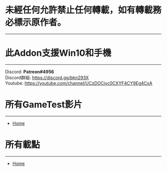 # 未經任何允許禁止任何轉載，如有轉載務必標示原作者。
***
# 此Addon支援Win10和手機  <br />
***
Discord: **Patreon#4956** <br />
Discord群組: https://discord.gg/bkn293X <br />
Youtube: https://youtube.com/channel/UCzDOCivc0CXYF4CY9Eg4CxA <br />

# 所有GameTest影片
***
* [Home](https://youtu.be/_DP5KmwGCMc)

# 所有載點
***
* [Home](https://www.mediafire.com/file/ht2nanygzcjcxqf/api.mcpack/file)
